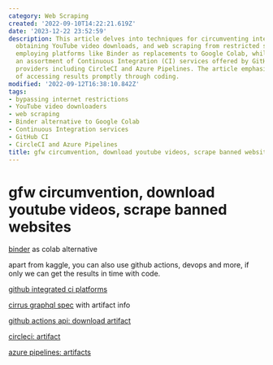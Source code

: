 ```yaml
---
category: Web Scraping
created: '2022-09-10T14:22:21.619Z'
date: '2023-12-22 23:52:59'
description: This article delves into techniques for circumventing internet limitations,
  obtaining YouTube video downloads, and web scraping from restricted sites. It suggests
  employing platforms like Binder as replacements to Google Colab, while also examining
  an assortment of Continuous Integration (CI) services offered by GitHub and other
  providers including CircleCI and Azure Pipelines. The article emphasizes the significance
  of accessing results promptly through coding.
modified: '2022-09-12T16:38:10.842Z'
tags:
- bypassing internet restrictions
- YouTube video downloaders
- web scraping
- Binder alternative to Google Colab
- Continuous Integration services
- GitHub CI
- CircleCI and Azure Pipelines
title: gfw circumvention, download youtube videos, scrape banned websites
---
```


# gfw circumvention, download youtube videos, scrape banned websites

[binder](https://mybinder.org/) as colab alternative

apart from kaggle, you can also use github actions, devops and more, if only we can get the results in time with code.

[github integrated ci platforms](https://github.com/marketplace?category=continuous-integration)

[cirrus graphql spec](https://github.com/cirruslabs/cirrus-ci-web/blob/master/schema.gql) with artifact info

[github actions api: download artifact](https://docs.github.com/en/rest/actions/artifacts#download-an-artifact)

[circleci: artifact](https://circleci.com/docs/api/v1/index.html#artifacts)

[azure pipelines: artifacts](https://docs.microsoft.com/en-us/rest/api/azure/devops/pipelines/artifacts?view=azure-devops-rest-6.0)
